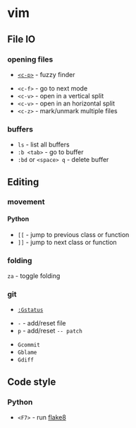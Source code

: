 # vim

## File IO

### opening files

* [`<c-p>`](https://github.com/kien/ctrlp.vim#basic-usage) - fuzzy finder
 - `<c-f>` - go to next mode
 - `<c-v>` - open in a vertical split
 - `<c-v>` - open in an horizontal split
 - `<c-z>` - mark/unmark multiple files
  
### buffers

* `ls` - list all buffers
* `:b <tab>` - go to buffer
* `:bd` or `<space> q` - delete buffer

## Editing

### movement

#### Python

* `[[` - jump to previous class or function
* `]]` - jump to next class or function

### folding

`za` - toggle folding

### git

* [`:Gstatus`](https://github.com/tpope/vim-fugitive)
 - `-` - add/reset file
 - `p` - add/reset `-- patch` 
* `Gcommit`
* `Gblame`
* `Gdiff`

## Code style

### Python

* `<F7>` - run [flake8](https://github.com/pycqa/flake8/)
